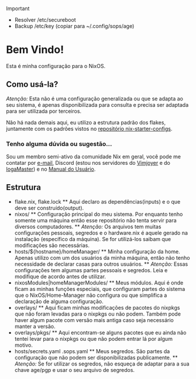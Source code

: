 > [!IMPORTANT]
>* Resolver /etc/secureboot
>* Backup /etc/key (copiar para ~/.config/sops/age)

# Bem Vindo!

Esta é minha configuração para o NixOS.

## Como usá-la?
*Atenção:* Esta não é uma configuração generalizada ou que se adapta ao seu sistema, é apenas disponibilizada para consulta e precisa ser adaptada para ser utilizada por terceiros.

Não há nada demais aqui, eu utilizo a estrutura padrão dos flakes, juntamente com os padrões vistos no [repositório nix-starter-configs](https://github.com/Misterio77/nix-starter-configs).

### Tenho alguma dúvida ou sugestão...
Sou um membro semi-ativo da comunidade Nix em geral, você pode me contatar por [e-mail](mailto:arthsmn@proton.me), Discord (estou nos servidores do [Vimjoyer](https://www.youtube.com/@vimjoyer) e do [IogaMaster](https://www.youtube.com/@IogaMaster)) e no [Manual do Usuário](https://manualdousuario.net/).


## Estrutura
* flake.nix, flake.lock
** Aqui declaro as dependências(inputs) e o que deve ser construído(output).
* nixos/
** Configuração principal do meu sistema. Por enquanto tenho somente uma máquina então esse repositório não tenta servir para diversos computadores.
** *Atenção:* Os arquivos tem muitas configurações pessoais, segredos e o hardware.nix é aquele gerado na instalação (específico da máquina). Se for utilizá-los saibam que modificações são necessárias.
* hosts/${hostname}/homeManager/
** Minha configuração da home. Apenas utilizo com um dos usuários da minha máquina, então não tenho necessidade de declarar casas para outros usuários.
** *Atenção:* Essas configurações tem algumas partes pessoais e segredos. Leia e modifique de acordo antes de utilizar.
* nixosModules|homeManagerModules/
** Meus módulos. Aqui é onde ficam as minhas funções especiais, que configuram partes do sistema que o NixOS/Home-Manager não configura ou que simplifica a declaração de alguma configuração.
* overlays/
** Aqui ficam minhas modificações de pacotes do nixpkgs que não foram levadas para o nixpkgs ou não podem. Também pode haver algum pacote com versão mais antiga caso seja necessário manter a versão.
* overlays/pkgs/
** Aqui encontram-se alguns pacotes que eu ainda não tentei levar para o nixpkgs ou que não podem entrar lá por algum motivo.
* hosts/secrets.yaml .sops.yaml
** Meus segredos. São partes da configuração que não podem ser disponibilizadas publicamente.
** *Atenção:* Se for utilizar os segredos, não esqueça de adaptar para a sua chave age/pgp e usar o seu arquivo de segredos.

